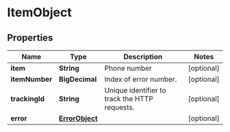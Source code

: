 

# ItemObject


## Properties

| Name | Type | Description | Notes |
|------------ | ------------- | ------------- | -------------|
|**item** | **String** | Phone number |  [optional] |
|**itemNumber** | **BigDecimal** | Index of error number. |  [optional] |
|**trackingId** | **String** | Unique identifier to track the HTTP requests. |  [optional] |
|**error** | [**ErrorObject**](ErrorObject.md) |  |  [optional] |



